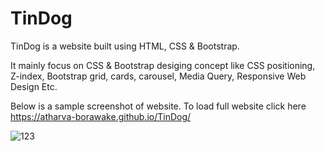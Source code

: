 # TinDog
TinDog is a website built using HTML, CSS &amp; Bootstrap.

 It mainly focus on CSS & Bootstrap desiging concept like CSS positioning, Z-index, Bootstrap grid, cards, carousel, Media Query, Responsive Web Design Etc.
 
 Below is a sample screenshot of website.
 To load full website click here https://atharva-borawake.github.io/TinDog/
 
 

![123](https://user-images.githubusercontent.com/63450594/130631240-3ac7fe39-0fe6-4e2b-b24b-1973078e5580.png)
 
